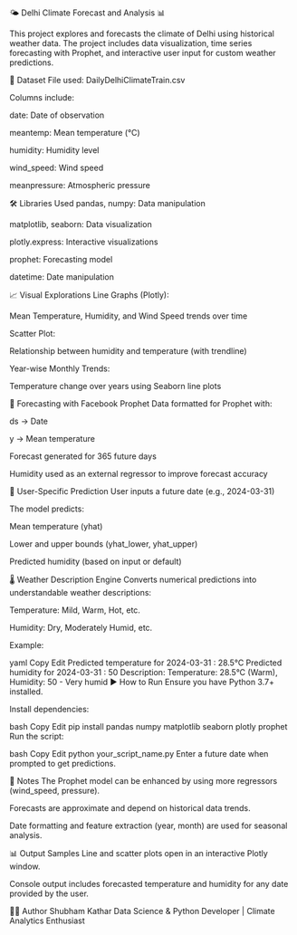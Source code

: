 🌤️ Delhi Climate Forecast and Analysis 📊

This project explores and forecasts the climate of Delhi using historical weather data. The project includes data visualization, time series forecasting with Prophet, and interactive user input for custom weather predictions.

📁 Dataset
File used: DailyDelhiClimateTrain.csv

Columns include:

date: Date of observation

meantemp: Mean temperature (°C)

humidity: Humidity level

wind_speed: Wind speed

meanpressure: Atmospheric pressure

🛠️ Libraries Used
pandas, numpy: Data manipulation

matplotlib, seaborn: Data visualization

plotly.express: Interactive visualizations

prophet: Forecasting model

datetime: Date manipulation

📈 Visual Explorations
Line Graphs (Plotly):

Mean Temperature, Humidity, and Wind Speed trends over time

Scatter Plot:

Relationship between humidity and temperature (with trendline)

Year-wise Monthly Trends:

Temperature change over years using Seaborn line plots

🔮 Forecasting with Facebook Prophet
Data formatted for Prophet with:

ds → Date

y → Mean temperature

Forecast generated for 365 future days

Humidity used as an external regressor to improve forecast accuracy

📅 User-Specific Prediction
User inputs a future date (e.g., 2024-03-31)

The model predicts:

Mean temperature (yhat)

Lower and upper bounds (yhat_lower, yhat_upper)

Predicted humidity (based on input or default)

🌡️ Weather Description Engine
Converts numerical predictions into understandable weather descriptions:

Temperature: Mild, Warm, Hot, etc.

Humidity: Dry, Moderately Humid, etc.

Example:

yaml
Copy
Edit
Predicted temperature for 2024-03-31 : 28.5°C
Predicted humidity for 2024-03-31 : 50
Description: Temperature: 28.5°C (Warm), Humidity: 50 - Very humid
▶️ How to Run
Ensure you have Python 3.7+ installed.

Install dependencies:

bash
Copy
Edit
pip install pandas numpy matplotlib seaborn plotly prophet
Run the script:

bash
Copy
Edit
python your_script_name.py
Enter a future date when prompted to get predictions.

📌 Notes
The Prophet model can be enhanced by using more regressors (wind_speed, pressure).

Forecasts are approximate and depend on historical data trends.

Date formatting and feature extraction (year, month) are used for seasonal analysis.

📊 Output Samples
Line and scatter plots open in an interactive Plotly window.

Console output includes forecasted temperature and humidity for any date provided by the user.

👨‍💻 Author
Shubham Kathar
Data Science & Python Developer | Climate Analytics Enthusiast